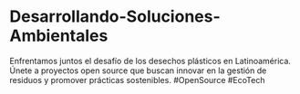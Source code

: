 # Desarrollando-Soluciones-Ambientales
Enfrentamos juntos el desafío de los desechos plásticos en Latinoamérica. Únete a proyectos open source que buscan innovar en la gestión de residuos y promover prácticas sostenibles. #OpenSource #EcoTech
